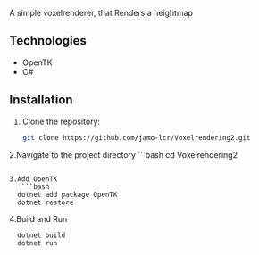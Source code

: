 A simple voxelrenderer, that Renders a heightmap

## Technologies

- OpenTK
- C#

## Installation

   1. Clone the repository:
      ```bash
      git clone https://github.com/jamo-lcr/Voxelrendering2.git
      ```
   
   2.Navigate to the project directory
      ```bash
     cd Voxelrendering2
   ```
  
   3.Add OpenTK
      ```bash
     dotnet add package OpenTK
     dotnet restore
   ```
   4.Build and Run
   ```bash
     dotnet build
     dotnet run
   ```
